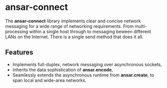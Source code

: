 # ansar-connect

The **ansar-connect** library implements clear and concise network messaging for a wide range
of networking requirements. From multi-processing within a single host through to messaging
beween different LANs on the Internet. There is a single send method that does it all.

## Features

- Implements full-duplex, network messaging over asynchronous sockets,
- Inherits the data sophistication of **ansar.encode**,
- Seamlessly extends the asynchronous runtime from **ansar.create**, to span local and wide-area networks.
